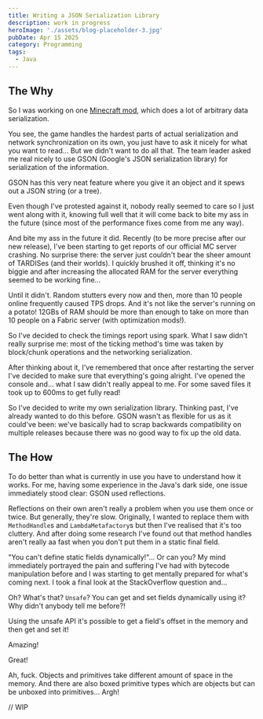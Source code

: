 ```yaml
---
title: Writing a JSON Serialization Library
description: work in progress
heroImage: './assets/blog-placeholder-3.jpg'
pubDate: Apr 15 2025
category: Programming
tags:
  - Java
---
```


## The Why

So I was working on one [Minecraft mod](https://modrinth.com/mod/ait), which does a lot of arbitrary data serialization.

You see, the game handles the hardest parts of actual serialization and network synchronization on its own, you just have to ask it nicely for what you want to read... But we didn't want to do all that. The team leader asked me real nicely to use GSON (Google's JSON serialization library) for serialization of the information.

GSON has this very neat feature where you give it an object and it spews out a JSON string (or a tree). 

Even though I've protested against it, nobody really seemed to care so I just went along with it, knowing full well that it will come back to bite my ass in the future (since most of the performance fixes come from me any way).

And bite my ass in the future it did. Recently (to be more precise after our new release), I've been starting to get reports of our official MC server crashing. No surprise there: the server just couldn't bear the sheer amount of TARDISes (and their worlds). I quickly brushed it off, thinking it's no biggie and after increasing the allocated RAM for the server everything seemed to be working fine...

Until it didn't. Random stutters every now and then, more than 10 people online frequently caused TPS drops. And it's not like the server's running on a potato! 12GBs of RAM should be more than enough to take on more than 10 people on a Fabric server (with optimization mods!).

So I've decided to check the timings report using spark. What I saw didn't really surprise me: most of the ticking method's time was taken by block/chunk operations and the networking serialization. 

After thinking about it, I've remembered that once after restarting the server I've decided to make sure that everything's going alright. I've opened the console and... what I saw didn't really appeal to me. For some saved files it took up to 600ms to get fully read! 

So I've decided to write my own serialization library. Thinking past, I've already wanted to do this before. GSON wasn't as flexible for us as it could've been: we've basically had to scrap backwards compatibility on multiple releases because there was no good way to fix up the old data.

## The How

To do better than what is currently in use you have to understand how it works. For me, having some experience in the Java's dark side, one issue immediately stood clear: GSON used reflections.

Reflections on their own aren't really a problem when you use them once or twice. But generally, they're slow. Originally, I wanted to replace them with `MethodHandle`s and `LambdaMetafactory`s but then I've realised that it's too cluttery. And after doing some research I've found out that method handles aren't really aa fast when you don't put them in a static final field.

"You can't define static fields dynamically!"... Or can you? My mind immediately portrayed the pain and suffering I've had with bytecode manipulation before and I was starting to get mentally prepared for what's coming next. I took a final look at the StackOverflow question and... 

Oh? What's that? `Unsafe`? You can get and set fields dynamically using it? Why didn't anybody tell me before?!

Using the unsafe API it's possible to get a field's offset in the memory and then get and set it!

Amazing!

Great!

Ah, fuck. Objects and primitives take different amount of space in the memory. And there are also boxed primitive types which are objects but can be unboxed into primitives... Argh! 

// WIP
